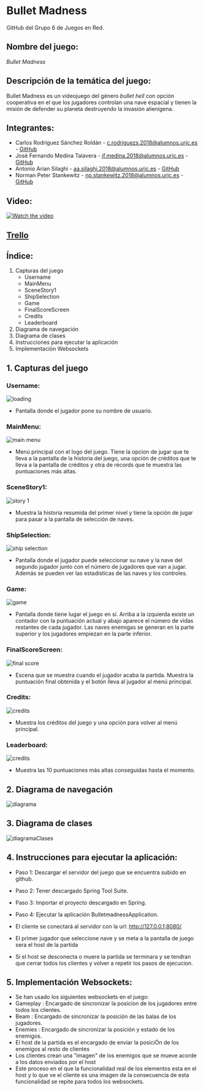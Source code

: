 # Bullet Madness
GitHub del Grupo 6 de Juegos en Red.

## **Nombre del juego:**
*Bullet Madness*

## **Descripción de la temática del juego:**
Bullet Madness es un videojuego del género *bullet hell* con opción cooperativa en el que los jugadores controlan una nave espacial y tienen la misión de defender su planeta destruyendo la invasión alienígena.

## **Integrantes:**
  * Carlos Rodríguez Sánchez Roldán - c.rodriguezs.2018@alumnos.urjc.es - [GitHub](https://github.com/litosart/)
  * José Fernando Medina Talavera - jf.medina.2018@alumnos.urjc.es - [GitHub](https://github.com/Kreithor)
  * Antonio Arian Silaghi - aa.silaghi.2018@alumnos.urjc.es - [GitHub](https://github.com/Anthonys-source)
  * Norman Peter Stankewitz - np.stankewitz.2018@alumnos.urjc.es - [GitHub](https://github.com/NormanSt98)
  
## **Video:**
[![Watch the video](https://img.youtube.com/vi/YLVlOnTlZvg/maxresdefault.jpg)](https://youtu.be/YLVlOnTlZvg)

## **[Trello](https://trello.com/b/0NaHNGy9/bullet-madness)**

## **Índice:**
  1. Capturas del juego
     * Username
     * MainMenu
     * SceneStory1
     * ShipSelection
     * Game
     * FinalScoreScreen
     * Credits
     * Leaderboard
  2. Diagrama de navegación
  3. Diagrama de clases
  4. Instrucciones para ejecutar la aplicación
  5. Implementación Websockets

## **1. Capturas del juego**

### **Username:**
![loading](/resources/caps/Cap_enterName.PNG)
* Pantalla donde el jugador pone su nombre de usuario.

### **MainMenu:**
![main menu](/resources/caps/Cap_mainMenu.PNG)
* Menú principal con el logo del juego. Tiene la opcion de jugar que te lleva a la pantalla de la historia del juego, una opción de créditos que te lleva a la pantalla de créditos y otra de récords que te muestra las puntuaciones más altas.

### **SceneStory1:**
![story 1](/resources/caps/Cap_story1.PNG)
* Muestra la historia resumida del primer nivel y tiene la opción de jugar para pasar a la pantalla de selección de naves.

### **ShipSelection:**
![ship selection](/resources/caps/Cap_selectShip.PNG)
* Pantalla donde el jugador puede seleccionar su nave y la nave del segundo jugador junto con el número de jugadores que van a jugar. Además se pueden ver las estadísticas de las naves y los controles.

### **Game:**
![game](/resources/caps/Cap_game.PNG)
* Pantalla donde tiene lugar el juego en sí. Arriba a la izquierda existe un contador con la puntuación actual y abajo aparece el número de vidas restantes de cada jugador. Las naves enemigas se generan en la parte superior y los jugadores empiezan en la parte inferior.

### **FinalScoreScreen:**
![final score](/resources/caps/Cap_finalScore.PNG)
* Escena que se muestra cuando el jugador acaba la partida. Muestra la puntuación final obtenida y el botón lleva al jugador al menú principal.

### **Credits:**
![credits](/resources/caps/Cap_credits.PNG)
* Muestra los créditos del juego y una opción para volver al menú principal.

### **Leaderboard:**
![credits](/resources/caps/Cap_records.PNG)
* Muestra las 10 puntuaciones más altas conseguidas hasta el momento.

## **2. Diagrama de navegación**
![diagrama](/resources/caps/diagrama.PNG)

## **3. Diagrama de clases**
![diagramaClases](/resources/caps/diagramaClases.jpeg)

## **4. Instrucciones para ejecutar la aplicación:**
* Paso 1: Descargar el servidor del juego que se encuentra subido en github.
* Paso 2: Tener descargado Spring Tool Suite.
* Paso 3: Importar el proyecto descargado en Spring.
* Paso 4: Ejecutar la aplicación BulletmadnessApplication.

* El cliente se conectará al servidor con la url: http://127.0.0.1:8080/
* El primer jugador que seleccione nave y se meta a la pantalla de juego sera el host de la partida
* Si el host se desconecta o muere la partida se terminara y se tendran que cerrar todos los clientes y volver a repetir los pasos de ejecucion.

## **5. Implementación Websockets:**
* Se han usado los siguientes websockets en el juego:
* Gameplay : Encargado de sincronizar la posicion de los jugadores entre todos los clientes.
* Beam : Encargado de sincronizar la posición de las balas de los jugadores.
* Enemies : Encargado de sincronizar la posición y estado de los enemigos.
* El host de la partida es el encargado de enviar la posiciÓn de los enemigos al resto de clientes
* Los clientes crean una "imagen" de los enemigos que se mueve acorde a los datos enviados por el host
* Este proceso en el que la funcionalidad real de los elementos esta en el host y lo que ve el cliente es una imagen de la consecuencia de esta funcionalidad se repite para todos los websockets.


